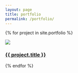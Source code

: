```yaml
---
layout: page
title: portfolio
permalink: /portfolio/
---
```

{% for project in site.portfolio %}
  <div class="project">
    <img class="main-image" src="../assets/{{ project.image }}" />
    <h3><a class="link" href="{{ project.permalink }}">{{ project.title }}</a></h3>
  </div>
{% endfor %}
